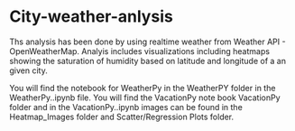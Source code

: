 # City-weather-anlysis

Ths analysis has been done by using realtime weather from Weather API - 
OpenWeatherMap. Analyis includes visualizations including heatmaps showing 
the saturation of humidity based on latitude and longitude of a an given city.


You will find the notebook for WeatherPy in the WeatherPY folder in the WeatherPy..ipynb file. 
You will find the VacationPy note book VacationPy folder and in the VacationPy..ipynb
images can be found in the Heatmap_Images folder and Scatter/Regression Plots folder.

